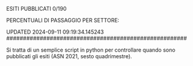 ESITI PUBBLICATI 0/190 

PERCENTUALI DI PASSAGGIO PER SETTORE:

UPDATED 2024-09-11 09:19:34.145243
###################################################### 

Si tratta di un semplice script in python per controllare quando sono pubblicati gli esiti (ASN 2021, sesto quadrimestre).

